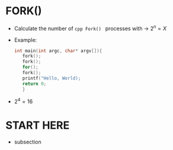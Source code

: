# FORK()   
- Calculate the number of ```cpp Fork() ``` processes with -> $2^n=X$
- Example: 
     ```cpp  
     int main(int argc, char* argv[]){
        fork();
        fork();
        for();
        fork();
        printf("Hello, World);
        return 0;
        }
    ```

- $2^4=16$
<!-- section template -->
# START HERE   
- subsection
